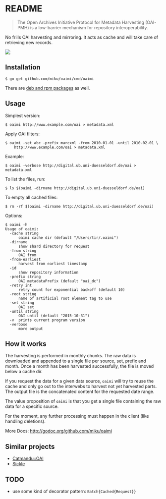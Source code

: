 README
======

> The Open Archives Initiative Protocol for Metadata Harvesting (OAI-PMH) is a low-barrier mechanism for repository interoperability.

No frills OAI harvesting and mirroring. It acts as cache and will take care of
retrieving new records.

![](https://github.com/miku/oaimi/blob/master/img/convergent_35855_sm.gif)

Installation
------------

    $ go get github.com/miku/oaimi/cmd/oaimi

There are [deb and rpm packages](https://github.com/miku/oaimi/releases) as well.

Usage
-----

Simplest version:

    $ oaimi http://www.example.com/oai > metadata.xml

Apply OAI filters:

    $ oaimi -set abc -prefix marcxml -from 2010-01-01 -until 2010-02-01 \
        http://www.example.com/oai > metadata.xml

Example:

    $ oaimi -verbose http://digital.ub.uni-duesseldorf.de/oai > metadata.xml

To list the files, run:

    $ ls $(oaimi -dirname http://digital.ub.uni-duesseldorf.de/oai)

To empty all cached files:

    $ rm -rf $(oaimi -dirname http://digital.ub.uni-duesseldorf.de/oai)

Options:

    $ oaimi -h
    Usage of oaimi:
      -cache string
          oaimi cache dir (default "/Users/tir/.oaimi")
      -dirname
          show shard directory for request
      -from string
          OAI from
      -from-earliest
          harvest from earliest timestamp
      -id
          show repository information
      -prefix string
          OAI metadataPrefix (default "oai_dc")
      -retry int
          retry count for exponential backoff (default 10)
      -root string
          name of artificial root element tag to use
      -set string
          OAI set
      -until string
          OAI until (default "2015-10-31")
      -v  prints current program version
      -verbose
          more output

How it works
------------

The harvesting is performed in monthly chunks. The raw data is downloaded and
appended to a single file per source, set, prefix and month. Once a month has
been harvested successfully, the file is moved below a cache dir.

If you request the data for a given data source, `oaimi` will try to reuse the
cache and only go out to the interwebs to harvest not yet harvested parts. The
output file is the concatenated content for the requested date range.

The value proposition of `oaimi` is that you get a single file containing the
raw data for a specific source.

For the moment, any further processing must happen in the client (like
handling deletions).

More Docs: http://godoc.org/github.com/miku/oaimi

Similar projects
----------------

* [Catmandu::OAI](https://github.com/LibreCat/Catmandu-OAI)
* [Sickle](https://pypi.python.org/pypi/Sickle)

TODO
----

* use some kind of decorator pattern: `Batch{Cached{Request}}`

